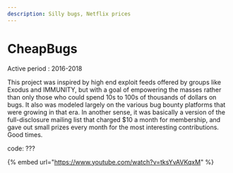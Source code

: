 ```yaml
---
description: Silly bugs, Netflix prices
---
```


# CheapBugs

Active period : 2016-2018

This project was inspired by high end exploit feeds offered by groups like Exodus and IMMUNITY, but with a goal of empowering the masses rather than only those who could spend 10s to 100s of thousands of dollars on bugs. It also was modeled largely on the various bug bounty platforms that were growing in that era. In another sense, it was basically a version of the full-disclosure mailing list that charged $10 a month for membership, and gave out small prizes every month for the most interesting contributions. Good times.

code: ???

{% embed url="https://www.youtube.com/watch?v=tksYvAVKqxM" %}
